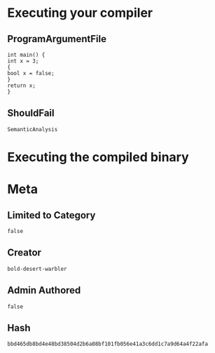 # Executing your compiler

## ProgramArgumentFile

```
int main() {
int x = 3;
{
bool x = false;
}
return x;
}
```

## ShouldFail

```
SemanticAnalysis
```

# Executing the compiled binary

# Meta

## Limited to Category

```
false
```

## Creator

```
bold-desert-warbler
```

## Admin Authored

```
false
```

## Hash

```
bbd465db8bd4e48bd38504d2b6a08bf101fb056e41a3c6dd1c7a9d64a4f22afa
```
